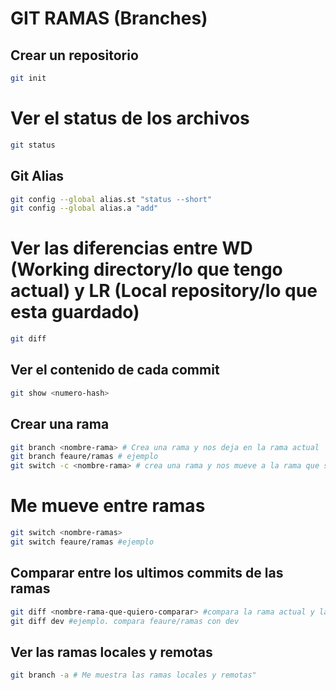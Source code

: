 # GIT RAMAS (Branches)

## Crear un repositorio

```sh 
git init
```

# Ver el status de los archivos

```sh 
git status
```

## Git Alias

```sh 
git config --global alias.st "status --short"
git config --global alias.a "add"
```

# Ver las diferencias entre WD (Working directory/lo que tengo actual) y LR (Local repository/lo que esta guardado)

```sh 
git diff
```

## Ver el contenido de cada commit

```sh 
git show <numero-hash>
```
## Crear una rama 

```sh
git branch <nombre-rama> # Crea una rama y nos deja en la rama actual
git branch feaure/ramas # ejemplo
git switch -c <nombre-rama> # crea una rama y nos mueve a la rama que se creó
```
# Me mueve entre ramas 

```sh
git switch <nombre-ramas>
git switch feaure/ramas #ejemplo
```
## Comparar entre los ultimos commits de las ramas
```sh
git diff <nombre-rama-que-quiero-comparar> #compara la rama actual y la rama que indico
git diff dev #ejemplo. compara feaure/ramas con dev
```

## Ver las ramas locales y remotas

```sh
git branch -a # Me muestra las ramas locales y remotas"
``` 


